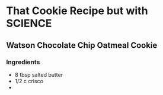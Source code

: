 # That Cookie Recipe but with SCIENCE

## Watson Chocolate Chip Oatmeal Cookie

### Ingredients
- 8 tbsp salted butter
- 1/2 c crisco
- 
